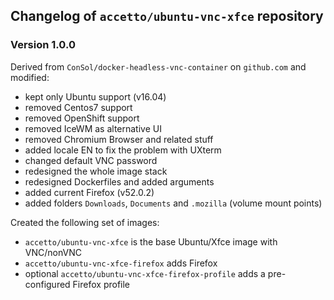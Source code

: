 ## Changelog of `accetto/ubuntu-vnc-xfce` repository

### Version 1.0.0

Derived from `ConSol/docker-headless-vnc-container` on `github.com` and modified:

* kept only Ubuntu support (v16.04)
* removed Centos7 support
* removed OpenShift support
* removed IceWM as alternative UI
* removed Chromium Browser and related stuff
* added locale EN to fix the problem with UXterm
* changed default VNC password
* redesigned the whole image stack
* redesigned Dockerfiles and added arguments
* added current Firefox (v52.0.2)
* added folders `Downloads`, `Documents` and `.mozilla` (volume mount points)

Created the following set of images:

* `accetto/ubuntu-vnc-xfce` is the base Ubuntu/Xfce image with VNC/nonVNC
* `accetto/ubuntu-vnc-xfce-firefox` adds Firefox
* optional `accetto/ubuntu-vnc-xfce-firefox-profile` adds a pre-configured Firefox profile
